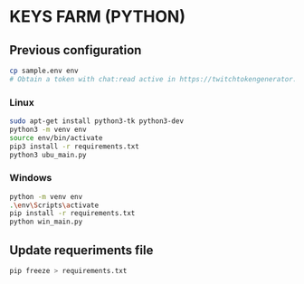 # KEYS FARM (PYTHON)

## Previous configuration

```bash
cp sample.env env
# Obtain a token with chat:read active in https://twitchtokengenerator.com/ and replace it on .env
```

### Linux

```bash
sudo apt-get install python3-tk python3-dev
python3 -m venv env
source env/bin/activate
pip3 install -r requirements.txt
python3 ubu_main.py
```

### Windows

```bash
python -m venv env
.\env\Scripts\activate
pip install -r requirements.txt
python win_main.py
```

## Update requeriments file

```bash
pip freeze > requirements.txt
```